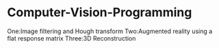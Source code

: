 # Computer-Vision-Programming
One:Image filtering and Hough transform
Two:Augmented reality using a flat response matrix
Three:3D Reconstruction
